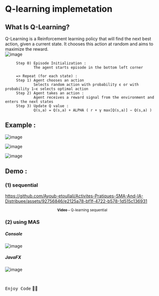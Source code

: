 # Q-learning implemetation 

## What Is Q-Learning?
Q-Learning is a Reinforcement learning policy that will find the next best action, given a current state. It chooses this action at random and aims to maximize the reward. <br>
![image](https://github.com/Ayoub-etoullali/Activites-Pratiques-SMA-And-IA-Distribuee/assets/92756846/ddda2d6f-922a-4ef5-bd6f-d911068ab964)

```
     Step 0) Episode Initialization : 
             The agent starts episode in the bottom left corner

     => Repeat (for each state) :
     Step 1) Agent chooses an action
             Selects random action with probability ϵ or with probability 1−ϵ selects optimal action
     Step 2) Agent takes an action :
             Agent receives a reward signal from the environment and enters the next states
     Step 3) Update Q value :
             Q(s,a) = Q(s,a) + ALPHA ( r + γ max[Q(s,a)] − Q(s,a) )
```
## Example :
![image](https://github.com/Ayoub-etoullali/Activites-Pratiques-SMA-And-IA-Distribuee/assets/92756846/29825fe0-3627-4d18-aa18-2392e722d781)

![image](https://github.com/Ayoub-etoullali/Activites-Pratiques-SMA-And-IA-Distribuee/assets/92756846/65ade517-484d-4a6c-a85e-f45d60cd2a24)

![image](https://github.com/Ayoub-etoullali/Activites-Pratiques-SMA-And-IA-Distribuee/assets/92756846/fe6d60a5-d216-4a16-b386-ca34c409e051)

## Demo :
### (1) sequential
https://github.com/Ayoub-etoullali/Activites-Pratiques-SMA-And-IA-Distribuee/assets/92756846/e2125a78-bf1f-4722-b578-1d515c136931

<div align="center">
       <p>
       <sup>  <strong>Video -</strong> Q-learning sequential</sup>
       </p>
</div>

### (2) using MAS
##### Console
![image](https://github.com/Ayoub-etoullali/Activites-Pratiques-SMA-And-IA-Distribuee/assets/92756846/6ab705d0-9dc0-4397-a654-ad2b7dcef732)
##### JavaFX
![image](https://github.com/Ayoub-etoullali/Activites-Pratiques-SMA-And-IA-Distribuee/assets/92756846/a2567a9f-b102-4564-85b2-a3d57993c52d)

<br>

<kbd>Enjoy Code</kbd> 👨‍💻
